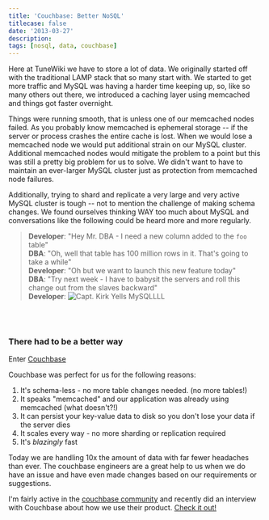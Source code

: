 ```yaml
---
title: 'Couchbase: Better NoSQL'
titlecase: false
date: '2013-03-27'
description:
tags: [nosql, data, couchbase]
---
```


Here at TuneWiki we have to store a lot of data.  We originally started off with the traditional
LAMP stack that so many start with.  We started to get more traffic and MySQL was having
a harder time keeping up, so, like so many others out there, we introduced a caching layer
using memcached and things got faster overnight.  

Things were running smooth, that is unless one of our memcached nodes failed.  As you probably
know memcached is ephemeral storage -- if the server or process crashes the entire cache
is lost.  When we would lose a memcached node we would put additional strain on our MySQL cluster.
Additional memcached nodes would mitigate the problem to a point but this was still a pretty
big problem for us to solve.  We didn't want to have to maintain an ever-larger MySQL cluster just
as protection from memcached node failures.

Additionally, trying to shard and replicate a very large and very active MySQL cluster is tough --
not to mention the challenge of making schema changes. We found ourselves thinking WAY too
much about MySQL and conversations like the following could be heard more and more regularly.
> **Developer**: "Hey Mr. DBA - I need a new column added to the `foo` table"  
> **DBA**: "Oh, well that table has 100 million rows in it.  That's going to take a while"  
> **Developer**: "Oh but we want to launch this new feature today"  
> **DBA**: "Try next week - I have to babysit the servers and roll this change out from the slaves backward"  
> **Developer**: ![Capt. Kirk Yells MySQLLLL]({{urls.media}}/posts/mysql-kirk.jpg)  
  
<br/><br/>
### There had to be a better way ###
Enter [Couchbase](http://www.couchbase.com)

Couchbase was perfect for us for the following reasons:

1.  It's schema-less - no more table changes needed. (no more tables!)
1.  It speaks "memcached" and our application was already using memcached (what doesn't?!)
1.  It can persist your key-value data to disk so you don't lose your data if the server dies
1.  It scales every way - no more sharding or replication required
1.  It's *blazingly* fast

Today we are handling 10x the amount of data with far fewer headaches than ever.
The couchbase engineers are a great help to us when we do have an issue and have even made
changes based on our requirements or suggestions.

I'm fairly active in the [couchbase community](https://groups.google.com/group/couchbase) and recently 
did an interview with Couchbase about how we use their product.  [Check it out!](http://blog.couchbase.com/couchbase-nosql-tunewiki-billion-records-and-counting)

